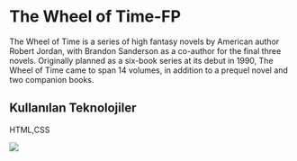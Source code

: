 <h1>The Wheel of Time-FP </h1>

<p>The Wheel of Time is a series of high fantasy novels by American author Robert Jordan, with Brandon Sanderson as a co-author for the final three novels. Originally planned as a six-book series at its debut in 1990, The Wheel of Time came to span 14 volumes, in addition to a prequel novel and two companion books.</p>

<h2>Kullanılan Teknolojiler</h2>

HTML,CSS

![](TheWheelofTime.gif)